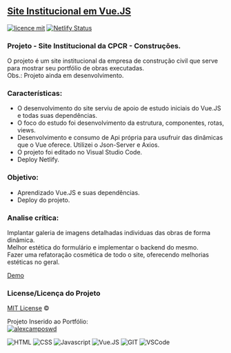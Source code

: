 ## <a href="https://cpcr-vue-ac.netlify.app/">Site Institucional em Vue.JS</a>
[![licence mit](https://img.shields.io/badge/licence-MIT-blue.svg)](https://github.com/alexcamposwd/site-vue/blob/main/LICENSE) 
[![Netlify Status](https://api.netlify.com/api/v1/badges/373a3c34-8dac-4be3-8f5a-f05b56352cd2/deploy-status)](https://app.netlify.com/sites/cpcr-vue-ac/deploys)

### Projeto - Site Institucional da CPCR - Construções.

O projeto é um site institucional da empresa de construção civil que serve para mostrar seu portfólio de obras executadas.<br />
Obs.: Projeto ainda em desenvolvimento.

### Características:

- O desenvolvimento do site serviu de apoio de estudo iniciais do Vue.JS e todas suas dependências.
- O foco do estudo foi desenvolvimento da estrutura, componentes, rotas, views.
- Desenvolvimento e consumo de Api própria para usufruir das dinâmicas que o Vue oferece. Utilizei o Json-Server e Axios.
- O projeto foi editado no Visual Studio Code.
- Deploy Netlify.

### Objetivo:

- Aprendizado Vue.JS e suas dependências.
- Deploy do projeto.

### Analise crítica:
Implantar galeria de imagens detalhadas individuas das obras de forma dinâmica.<br />
Melhor estética do formulário e implementar o backend do mesmo.<br />
Fazer uma refatoração cosmética de todo o site, oferecendo melhorias estéticas no geral.<br />

[Demo](https://cpcr-vue-ac.netlify.app/)

### License/Licença do Projeto
[MIT License](./LICENSE) ©

Projeto Inserido ao Portfólio:<br/>
[![alexcamposwd]( https://img.shields.io/badge/-alexcamposwd-blue )](https://alexcamposwd.netlify.app/)

![HTML]( https://img.shields.io/badge/HTML5-E34F26?style=for-the-badge&logo=html5&logoColor=white )
![CSS](https://img.shields.io/badge/CSS3-1572B6?style=for-the-badge&logo=css3&logoColor=white )
![Javascript]( https://img.shields.io/badge/JavaScript-F7DF1E?style=for-the-badge&logo=javascript&logoColor=black) 
![Vue.JS]( https://img.shields.io/badge/Vue.js-35495E?style=for-the-badge&logo=vuedotjs&logoColor=4FC08D) 
![GIT]( https://img.shields.io/badge/Git-F05032?style=for-the-badge&logo=git&logoColor=white) 
![VSCode]( https://img.shields.io/badge/Visual_Studio_Code-0078D4?style=for-the-badge&logo=visual%20studio%20code&logoColor=white) 
